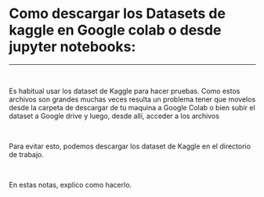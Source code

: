 # Como descargar los Datasets de kaggle en Google colab o desde jupyter notebooks: 

______
$~$

Es habitual usar los dataset de Kaggle para hacer pruebas. Como estos archivos son grandes muchas veces resulta un problema tener que movelos desde la carpeta de descargar de tu maquina a Google Colab o bien subir el dataset a Google drive y luego, desde allí, acceder a los archivos

$~$

Para evitar esto, podemos descargar los dataset de Kaggle en el directorio de trabajo. 

$~$

En estas notas, explico como hacerlo.

$~$

